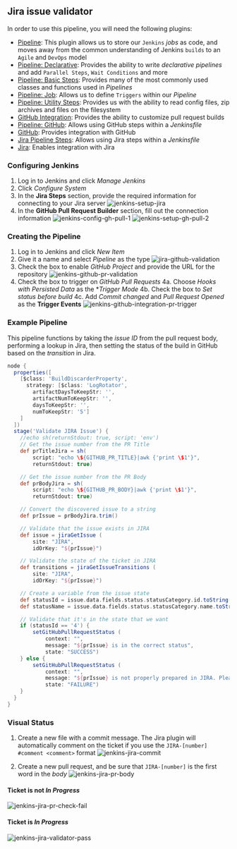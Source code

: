 ## Jira issue validator
In order to use this pipeline, you will need the following plugins:

- [Pipeline](https://plugins.jenkins.io/workflow-aggregator): This plugin allows us to store our `Jenkins` _jobs_ as code, and moves away from the common understanding of Jenkins `builds` to an `Agile` and `DevOps` model
- [Pipeline: Declarative](https://plugins.jenkins.io/pipeline-model-definition): Provides the ability to write _declarative pipelines_ and add `Parallel Steps`, `Wait Conditions` and more
- [Pipeline: Basic Steps](https://plugins.jenkins.io/workflow-basic-steps): Provides many of the most commonly used classes and functions used in _Pipelines_
- [Pipeline: Job](https://plugins.jenkins.io/workflow-job): Allows us to define `Triggers` within our _Pipeline_
- [Pipeline: Utility Steps](https://plugins.jenkins.io/pipeline-utility-steps): Provides us with the ability to read config files, zip archives and files on the filesystem
- [GitHub Integration](https://plugins.jenkins.io/github-pullrequest): Provides the ability to customize pull request builds
- [Pipeline: GitHub](https://plugins.jenkins.io/pipeline-github): Allows using GitHub steps within a _Jenkinsfile_
- [GitHub](https://plugins.jenkins.io/github): Provides integration with GitHub
- [Jira Pipeline Steps](https://plugins.jenkins.io/jira-steps): Allows using Jira steps within a _Jenkinsfile_
- [Jira](https://plugins.jenkins.io/jira): Enables integration with Jira

### Configuring Jenkins

1. Log in to Jenkins and click _Manage Jenkins_
2. Click _Configure System_
3. In the **Jira Steps** section, provide the required information for connecting to your Jira server
![jenkins-setup-jira](https://user-images.githubusercontent.com/865381/39254110-587316e2-4877-11e8-93f0-9050a7144ea2.png)
4. In the **GitHub Pull Request Builder** section, fill out the connection information
![jenkins-config-gh-pull-1](https://user-images.githubusercontent.com/865381/39254113-5d8fde58-4877-11e8-81f5-fb037ae06266.png)
![jenkins-setup-gh-pull-2](https://user-images.githubusercontent.com/865381/39254114-5dacc112-4877-11e8-9a0b-f1a8643de7c0.png)

### Creating the Pipeline
1. Log in to Jenkins and click _New Item_
2. Give it a name and select _Pipeline_ as the type
![jira-github-validation](https://user-images.githubusercontent.com/865381/37780888-0e1d3c88-2dc6-11e8-8cd8-4b3efc55a1f1.png)
3. Check the box to enable _GitHub Project_ and provide the URL for the repository
![jenkins-github-pr-validation](https://user-images.githubusercontent.com/865381/37780961-31ee22bc-2dc6-11e8-88a3-9bec66621840.png)
4. Check the box to trigger on _GitHub Pull Requests_
  4a. Choose _Hooks with Persisted Data_ as the **Trigger Mode*
  4b. Check the box to _Set status before build_
  4c. Add _Commit changed_ and _Pull Request Opened_ as the **Trigger Events**
![jenkins-github-integration-pr-trigger](https://user-images.githubusercontent.com/865381/37780979-38469c84-2dc6-11e8-98b2-19c06b77fcf4.png)


### Example Pipeline
This pipeline functions by taking the _issue ID_ from the pull request body, performing a lookup in Jira, then setting the status of the build in GitHub based on the _transition_ in Jira.

```groovy
node {
  properties([
    [$class: 'BuildDiscarderProperty',
      strategy: [$class: 'LogRotator',
        artifactDaysToKeepStr: '',
        artifactNumToKeepStr: '',
        daysToKeepStr: '',
        numToKeepStr: '5']
    ]
  ])
  stage('Validate JIRA Issue') {
    //echo sh(returnStdout: true, script: 'env')
    // Get the issue number from the PR Title
    def prTitleJira = sh(
        script: "echo \${GITHUB_PR_TITLE}|awk {'print \$1'}",
        returnStdout: true)

    // Get the issue number from the PR Body
    def prBodyJira = sh(
        script: "echo \${GITHUB_PR_BODY}|awk {'print \$1'}",
        returnStdout: true)

    // Convert the discovered issue to a string
    def prIssue = prBodyJira.trim()

    // Validate that the issue exists in JIRA
    def issue = jiraGetIssue (
        site: "JIRA",
        idOrKey: "${prIssue}")

    // Validate the state of the ticket in JIRA
    def transitions = jiraGetIssueTransitions (
        site: "JIRA",
        idOrKey: "${prIssue}")

    // Create a variable from the issue state
    def statusId = issue.data.fields.status.statusCategory.id.toString()
    def statusName = issue.data.fields.status.statusCategory.name.toString()

    // Validate that it's in the state that we want
    if (statusId == '4') {
        setGitHubPullRequestStatus (
            context: "",
            message: "${prIssue} is in the correct status",
            state: "SUCCESS")
    } else {
        setGitHubPullRequestStatus (
            context: "",
            message: "${prIssue} is not properly prepared in JIRA. Please place it in the current sprint and begin working on it",
            state: "FAILURE")
    }
  }
}
```

### Visual Status
1. Create a new file with a commit message. The Jira plugin will automatically comment on the ticket if you use the `JIRA-[number] #comment <comment>` format
![jenkins-jira-commit](https://user-images.githubusercontent.com/865381/37779241-544b8bc8-2dc2-11e8-8dd6-aaca12556ed0.png)

2. Create a new pull request, and be sure that `JIRA-[number]` is the first word in the _body_
![jenkins-jira-pr-body](https://user-images.githubusercontent.com/865381/37779286-7056832c-2dc2-11e8-9cfb-82a931d40ca0.png)

#### Ticket is not _In Progress_
![jenkins-jira-pr-check-fail](https://user-images.githubusercontent.com/865381/37779349-9480bfd8-2dc2-11e8-895a-38088692f071.png)

#### Ticket is _In Progress_
![jenkins-jira-validator-pass](https://user-images.githubusercontent.com/865381/37779337-8f198138-2dc2-11e8-915f-a28130bc02ba.png)
